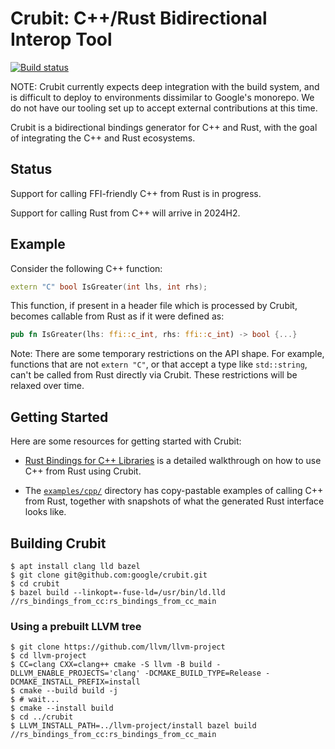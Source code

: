 # Crubit: C++/Rust Bidirectional Interop Tool

[![Build status](https://badge.buildkite.com/7a57a14e68aa3a0ab70972cbf2a35fd79d342ba152fee4a5b4.svg)](https://buildkite.com/bazel/crubit)

NOTE: Crubit currently expects deep integration with the build system, and is
difficult to deploy to environments dissimilar to Google's monorepo. We do not
have our tooling set up to accept external contributions at this time.

Crubit is a bidirectional bindings generator for C++ and Rust, with the goal of
integrating the C++ and Rust ecosystems.

## Status

Support for calling FFI-friendly C++ from Rust is in progress.

Support for calling Rust from C++ will arrive in 2024H2.

## Example

Consider the following C++ function:

```c++
extern "C" bool IsGreater(int lhs, int rhs);
```

This function, if present in a header file which is processed by Crubit, becomes
callable from Rust as if it were defined as:

```rs
pub fn IsGreater(lhs: ffi::c_int, rhs: ffi::c_int) -> bool {...}
```

Note: There are some temporary restrictions on the API shape. For example,
functions that are not `extern "C"`, or that accept a type like `std::string`,
can't be called from Rust directly via Crubit. These restrictions will be
relaxed over time.

## Getting Started

Here are some resources for getting started with Crubit:

*   [Rust Bindings for C++ Libraries](https://github.com/google/crubit/tree/main/docs/cpp/)
    is a detailed walkthrough on how to use C++ from Rust using Crubit.

*   The [`examples/cpp/`](http://examples/cpp)
    directory has copy-pastable examples of calling C++ from Rust, together with
    snapshots of what the generated Rust interface looks like.

## Building Crubit

```
$ apt install clang lld bazel
$ git clone git@github.com:google/crubit.git
$ cd crubit
$ bazel build --linkopt=-fuse-ld=/usr/bin/ld.lld //rs_bindings_from_cc:rs_bindings_from_cc_main
```

### Using a prebuilt LLVM tree

```
$ git clone https://github.com/llvm/llvm-project
$ cd llvm-project
$ CC=clang CXX=clang++ cmake -S llvm -B build -DLLVM_ENABLE_PROJECTS='clang' -DCMAKE_BUILD_TYPE=Release -DCMAKE_INSTALL_PREFIX=install
$ cmake --build build -j
$ # wait...
$ cmake --install build
$ cd ../crubit
$ LLVM_INSTALL_PATH=../llvm-project/install bazel build //rs_bindings_from_cc:rs_bindings_from_cc_main
```
